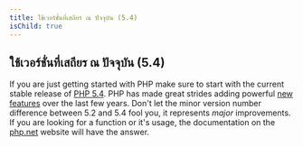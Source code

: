 ```yaml
---
title: ใช้เวอร์ชั่นที่เสถียร ณ ปัจจุบัน (5.4)
isChild: true
---
```


## ใช้เวอร์ชั่นที่เสถียร ณ ปัจจุบัน (5.4)

If you are just getting started with PHP make sure to start with the current stable release of [PHP 5.4][php-release]. PHP has made great strides adding powerful [new features](#language_highlights) over the last few years. Don't let the minor version number difference between 5.2 and 5.4 fool you, it represents _major_ improvements. If you are looking for a function or it's usage, the documentation on the [php.net][php-docs] website will have the answer.



[php-release]: http://www.php.net/downloads.php
[php-docs]: http://www.php.net/manual/en/
